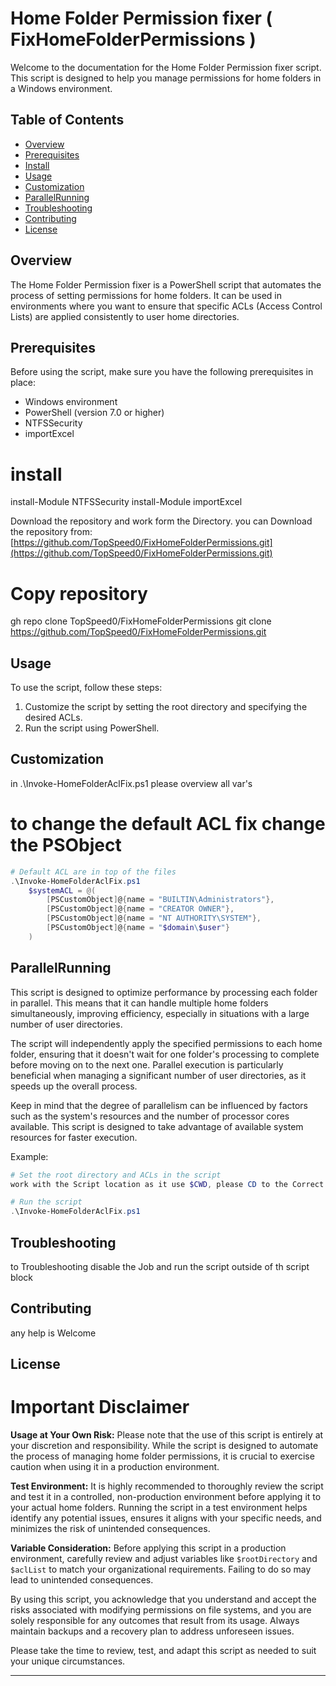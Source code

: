 # Home Folder Permission fixer ( FixHomeFolderPermissions )

Welcome to the documentation for the Home Folder Permission fixer script. This script is designed to help you manage permissions for home folders in a Windows environment.

## Table of Contents
- [Overview](#overview)
- [Prerequisites](#prerequisites)
- [Install](#install)
- [Usage](#usage)
- [Customization](#customization)
- [ParallelRunning](#ParallelRunning)
- [Troubleshooting](#troubleshooting)
- [Contributing](#contributing)
- [License](#license)

## Overview
The Home Folder Permission fixer is a PowerShell script that automates the process of setting permissions for home folders. It can be used in environments where you want to ensure that specific ACLs (Access Control Lists) are applied consistently to user home directories.

## Prerequisites
Before using the script, make sure you have the following prerequisites in place:

- Windows environment
- PowerShell (version 7.0 or higher)
- NTFSSecurity
- importExcel

# install
install-Module NTFSSecurity
install-Module importExcel

Download the repository and work form the Directory.
you can Download the repository from: [https://github.com/TopSpeed0/FixHomeFolderPermissions.git](https://github.com/TopSpeed0/FixHomeFolderPermissions.git)

# Copy repository
gh repo clone TopSpeed0/FixHomeFolderPermissions
git clone https://github.com/TopSpeed0/FixHomeFolderPermissions.git

## Usage
To use the script, follow these steps:

1. Customize the script by setting the root directory and specifying the desired ACLs.
2. Run the script using PowerShell.

## Customization

in .\Invoke-HomeFolderAclFix.ps1
please overview all var's

# to change the default ACL fix change the PSObject
```powershell
# Default ACL are in top of the files
.\Invoke-HomeFolderAclFix.ps1
    $systemACL = @(
        [PSCustomObject]@{name = "BUILTIN\Administrators"},
        [PSCustomObject]@{name = "CREATOR OWNER"},
        [PSCustomObject]@{name = "NT AUTHORITY\SYSTEM"},
        [PSCustomObject]@{name = "$domain\$user"}
    )
```
## ParallelRunning

This script is designed to optimize performance by processing each folder in parallel. This means that it can handle multiple home folders simultaneously, improving efficiency, especially in situations with a large number of user directories.

The script will independently apply the specified permissions to each home folder, ensuring that it doesn't wait for one folder's processing to complete before moving on to the next one. Parallel execution is particularly beneficial when managing a significant number of user directories, as it speeds up the overall process.

Keep in mind that the degree of parallelism can be influenced by factors such as the system's resources and the number of processor cores available. This script is designed to take advantage of available system resources for faster execution.

Example:

```powershell
# Set the root directory and ACLs in the script
work with the Script location as it use $CWD, please CD to the Correct folder or set it in the script

# Run the script
.\Invoke-HomeFolderAclFix.ps1
```
## Troubleshooting
to Troubleshooting disable the Job and run the script outside of th script block

## Contributing
any help is Welcome

## License
# Important Disclaimer

**Usage at Your Own Risk:** Please note that the use of this script is entirely at your discretion and responsibility. While the script is designed to automate the process of managing home folder permissions, it is crucial to exercise caution when using it in a production environment.

**Test Environment:** It is highly recommended to thoroughly review the script and test it in a controlled, non-production environment before applying it to your actual home folders. Running the script in a test environment helps identify any potential issues, ensures it aligns with your specific needs, and minimizes the risk of unintended consequences.

**Variable Consideration:** Before applying this script in a production environment, carefully review and adjust variables like `$rootDirectory` and `$aclList` to match your organizational requirements. Failing to do so may lead to unintended consequences.

By using this script, you acknowledge that you understand and accept the risks associated with modifying permissions on file systems, and you are solely responsible for any outcomes that result from its usage. Always maintain backups and a recovery plan to address unforeseen issues.

Please take the time to review, test, and adapt this script as needed to suit your unique circumstances.

---



